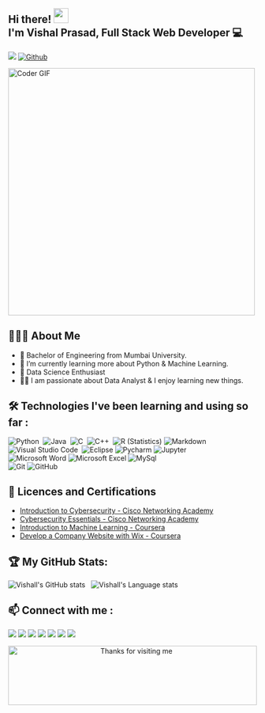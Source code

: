 ## Hi there! <img src="https://user-images.githubusercontent.com/42378118/110234147-e3259600-7f4e-11eb-95be-0c4047144dea.gif" width="30"> <br> I'm Vishal Prasad, Full Stack Web Developer :computer:<br>
![](https://visitor-badge.laobi.icu/badge?page_id=vishallprasad.vishallprasad)
[![Github](https://img.shields.io/github/followers/vishallprasad?label=Followers&logo=Github)](https://github.com/vishallprasad)

<img src="https://media.giphy.com/media/SWoSkN6DxTszqIKEqv/giphy.gif" alt="Coder GIF" width="500"> <br>

## 👨🏻‍💻 About Me
- 🏫 Bachelor of Engineering from Mumbai University.
- 🐍 I’m currently learning more about Python & Machine Learning.
- 🚀 Data Science Enthusiast
- 👨‍💻 I am passionate about Data Analyst & I enjoy learning new things.

## 🛠 Technologies I've been learning and using so far :
![Python](https://img.shields.io/badge/-Python-05122A?style=flat&logo=python)&nbsp;
![Java](https://img.shields.io/badge/java-%23ED8B00.svg?style=flat&logo=java&logoColor=white)&nbsp;
![C](https://img.shields.io/badge/-C-05122A?style=flat&logo=C&logoColor=A8B9CC)&nbsp;
![C++](https://img.shields.io/badge/-C++-05122A?style=flat&logo=C%2B%2B&logoColor=00599C)&nbsp;
![R (Statistics)](https://img.shields.io/badge/r-%23276DC3.svg?style=flat&logo=r&logoColor=white)
![Markdown](https://img.shields.io/badge/-Markdown-05122A?style=flat&logo=markdown)\
![Visual Studio Code](https://img.shields.io/badge/VisualStudio-5C2D91.svg?style=flat&logo=visual-studio&logoColor=white)&nbsp;
![Eclipse](https://img.shields.io/badge/-Eclipse-05122A?style=flat&logo=eclipse-ide&logoColor=2C2255)
![Pycharm](https://img.shields.io/badge/Pycharm-143?style=flat&logo=pycharm&logoColor=black&color=black&labelColor=green)
![Jupyter](https://img.shields.io/badge/Jupyter-%23F37626.svg?style=flat&logo=Jupyter&logoColor=white)\
![Microsoft Word](https://img.shields.io/badge/Microsoft_Word-2B579A?style=flat&logo=microsoft-word&logoColor=white)
![Microsoft Excel](https://img.shields.io/badge/Microsoft_Excel-217346?style=flat&logo=microsoft-excel&logoColor=white)
![MySql](https://img.shields.io/badge/mysql-%2300f.svg?style=flat&logo=mysql&logoColor=white)\
![Git](https://img.shields.io/badge/Git-%23F05033.svg?style=flat&logo=git&logoColor=white)
![GitHub](https://img.shields.io/badge/GitHub-%23121011.svg?style=flat&logo=github&logoColor=white)

## 📜 Licences and Certifications
- [Introduction to Cybersecurity - Cisco Networking Academy](https://www.credly.com/badges/4ee6b47f-167c-49bf-8d69-95fe7e74d147?source=linked_in_profile)
- [Cybersecurity Essentials - Cisco Networking Academy](https://www.credly.com/badges/c1de935d-94a7-449b-ad00-7bff6b4db3d0?source=linked_in_profile)
- [Introduction to Machine Learning - Coursera](https://coursera.org/share/c842548e9832cc1f4a691de0da9945bb)
- [Develop a Company Website with Wix - Coursera](https://coursera.org/share/57d6cb643c34d894238aca0598d76bae)

## :trophy: My GitHub Stats:
![Vishall's GitHub stats](https://github-readme-stats.vercel.app/api?username=vishallprasad&show_icons=true&hide_border=true)&nbsp;&nbsp;
![Vishall's Language stats](https://github-readme-stats-eight-theta.vercel.app/api/top-langs/?username=vishallprasad&layout=compact&langs_count=8&hide_border=true)

## 📫 Connect with me :
<p id="socialIcons" align="left">
    <a href="https://www.linkedin.com/in/vishallprasad/" alt="LinkedIn">
        <img src="https://img.shields.io/badge/-LinkedIn-blue?style=flat-square&logo=linkedin" /></a>
    <a href="https://hackerrank.com/vishallprasad" alt="HackerRank">
        <img src="https://img.shields.io/badge/-HackerRank-3a424f?style=flat-square&logo=hackerrank" /></a>
      <a href="mailto:vishal808prasad@gamil.com">
        <img src="https://img.shields.io/badge/-Gmail-D14836?style=flat-square&logo=Gmail&logoColor=white"/></a>
    <a href="https://instagram.com/mevishalprasad" alt="Instagram">
        <img src="https://img.shields.io/badge/-Instagram-E4405F?style=flat-square&logo=instagram&logoColor=white" /></a>
    <a href="http://www.twitter.com/mevishallprasad" alt="twitter">
        <img src="https://img.shields.io/badge/-Twitter-1ca0f1?style=flat&labelColor=1ca0f1&logo=twitter&logoColor=white" /></a>
    <a href="http://www.facebook.com/mevishallprasad" alt="facebook">
       <img src="https://img.shields.io/badge/Facebook-%231877F2.svg?style=for-the-square&logo=Facebook&logoColor=white" /></a>
    <a href="https://www.youtube.com/vishallprasad" alt="Youtube">
       <img src="https://img.shields.io/badge/YouTube-FF0000?style=for-the-square&logo=YouTube&logoColor=white" /></a>
</p>
  
  
<!-- Footer -->

<div align="center">

<img height="120" alt="Thanks for visiting me" width="100%" src="https://raw.githubusercontent.com/BrunnerLivio/brunnerlivio/master/images/marquee.svg" />
<br />
